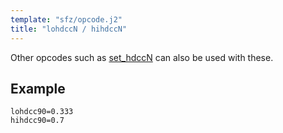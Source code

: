```yaml
---
template: "sfz/opcode.j2"
title: "lohdccN / hihdccN"
---
```

Other opcodes such as [set_hdccN] can also be used with these.

## Example

```sfz
lohdcc90=0.333
hihdcc90=0.7
```


[set_hdccN]: set_hdccN.md
